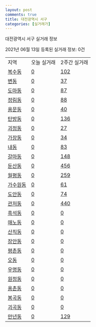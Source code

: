 ```yaml
---
layout: post
comments: true
title: 대전광역시 서구
categories: [실거래가]
---
```


대전광역시 서구 실거래 정보

2021년 06월 13일 등록된 실거래 정보: 0건


<table class="sortable">
  <tr>
    <td>지역</td>
    <td>오늘 실거래</td>
    <td>2주간 실거래</td>
  </tr>

  
  <tr class="item">
    <td><a href="3017010100.html">복수동</a></td>
    <td><a href="3017010100.html">0</a></td>
    <td><a href="3017010100.html">102</a></td>
  </tr>
    

  <tr class="item">
    <td><a href="3017010200.html">변동</a></td>
    <td><a href="3017010200.html">0</a></td>
    <td><a href="3017010200.html">37</a></td>
  </tr>
    

  <tr class="item">
    <td><a href="3017010300.html">도마동</a></td>
    <td><a href="3017010300.html">0</a></td>
    <td><a href="3017010300.html">87</a></td>
  </tr>
    

  <tr class="item">
    <td><a href="3017010400.html">정림동</a></td>
    <td><a href="3017010400.html">0</a></td>
    <td><a href="3017010400.html">88</a></td>
  </tr>
    

  <tr class="item">
    <td><a href="3017010500.html">용문동</a></td>
    <td><a href="3017010500.html">0</a></td>
    <td><a href="3017010500.html">40</a></td>
  </tr>
    

  <tr class="item">
    <td><a href="3017010600.html">탄방동</a></td>
    <td><a href="3017010600.html">0</a></td>
    <td><a href="3017010600.html">136</a></td>
  </tr>
    

  <tr class="item">
    <td><a href="3017010800.html">괴정동</a></td>
    <td><a href="3017010800.html">0</a></td>
    <td><a href="3017010800.html">27</a></td>
  </tr>
    

  <tr class="item">
    <td><a href="3017010900.html">가장동</a></td>
    <td><a href="3017010900.html">0</a></td>
    <td><a href="3017010900.html">34</a></td>
  </tr>
    

  <tr class="item">
    <td><a href="3017011000.html">내동</a></td>
    <td><a href="3017011000.html">0</a></td>
    <td><a href="3017011000.html">83</a></td>
  </tr>
    

  <tr class="item">
    <td><a href="3017011100.html">갈마동</a></td>
    <td><a href="3017011100.html">0</a></td>
    <td><a href="3017011100.html">148</a></td>
  </tr>
    

  <tr class="item">
    <td><a href="3017011200.html">둔산동</a></td>
    <td><a href="3017011200.html">0</a></td>
    <td><a href="3017011200.html">456</a></td>
  </tr>
    

  <tr class="item">
    <td><a href="3017011300.html">월평동</a></td>
    <td><a href="3017011300.html">0</a></td>
    <td><a href="3017011300.html">259</a></td>
  </tr>
    

  <tr class="item">
    <td><a href="3017011400.html">가수원동</a></td>
    <td><a href="3017011400.html">0</a></td>
    <td><a href="3017011400.html">61</a></td>
  </tr>
    

  <tr class="item">
    <td><a href="3017011500.html">도안동</a></td>
    <td><a href="3017011500.html">0</a></td>
    <td><a href="3017011500.html">74</a></td>
  </tr>
    

  <tr class="item">
    <td><a href="3017011600.html">관저동</a></td>
    <td><a href="3017011600.html">0</a></td>
    <td><a href="3017011600.html">440</a></td>
  </tr>
    

  <tr class="item">
    <td><a href="3017011700.html">흑석동</a></td>
    <td><a href="3017011700.html">0</a></td>
    <td><a href="3017011700.html">0</a></td>
  </tr>
    

  <tr class="item">
    <td><a href="3017011800.html">매노동</a></td>
    <td><a href="3017011800.html">0</a></td>
    <td><a href="3017011800.html">0</a></td>
  </tr>
    

  <tr class="item">
    <td><a href="3017011900.html">산직동</a></td>
    <td><a href="3017011900.html">0</a></td>
    <td><a href="3017011900.html">0</a></td>
  </tr>
    

  <tr class="item">
    <td><a href="3017012000.html">장안동</a></td>
    <td><a href="3017012000.html">0</a></td>
    <td><a href="3017012000.html">0</a></td>
  </tr>
    

  <tr class="item">
    <td><a href="3017012100.html">평촌동</a></td>
    <td><a href="3017012100.html">0</a></td>
    <td><a href="3017012100.html">0</a></td>
  </tr>
    

  <tr class="item">
    <td><a href="3017012200.html">오동</a></td>
    <td><a href="3017012200.html">0</a></td>
    <td><a href="3017012200.html">0</a></td>
  </tr>
    

  <tr class="item">
    <td><a href="3017012300.html">우명동</a></td>
    <td><a href="3017012300.html">0</a></td>
    <td><a href="3017012300.html">0</a></td>
  </tr>
    

  <tr class="item">
    <td><a href="3017012400.html">원정동</a></td>
    <td><a href="3017012400.html">0</a></td>
    <td><a href="3017012400.html">0</a></td>
  </tr>
    

  <tr class="item">
    <td><a href="3017012500.html">용촌동</a></td>
    <td><a href="3017012500.html">0</a></td>
    <td><a href="3017012500.html">0</a></td>
  </tr>
    

  <tr class="item">
    <td><a href="3017012600.html">봉곡동</a></td>
    <td><a href="3017012600.html">0</a></td>
    <td><a href="3017012600.html">0</a></td>
  </tr>
    

  <tr class="item">
    <td><a href="3017012700.html">괴곡동</a></td>
    <td><a href="3017012700.html">0</a></td>
    <td><a href="3017012700.html">0</a></td>
  </tr>
    

  <tr class="item">
    <td><a href="3017012800.html">만년동</a></td>
    <td><a href="3017012800.html">0</a></td>
    <td><a href="3017012800.html">129</a></td>
  </tr>
    


</table>
    